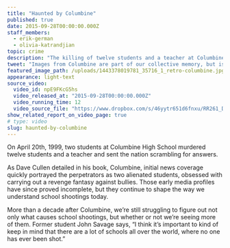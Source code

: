 ```yaml
---
title: "Haunted by Columbine"
published: true
date: 2015-09-28T00:00:00.000Z
staff_members:
  - erik-german
  - olivia-katrandjian
topic: crime
description: "The killing of twelve students and a teacher at Columbine High School in 1999 continues to shape how we view and understand school shootings today."
tweet: "Images from Columbine are part of our collective memory, but is school violence really worse?"
featured_image_path: /uploads/1443378019781_35716_1_retro-columbine.jpg
appearance: light-text
source_video:
  video_id: npE9FKcG5hs
  video_released_at: "2015-09-28T00:00:00.000Z"
  video_running_time: 12
  video_source_file: "https://www.dropbox.com/s/46yytr651d6fnxu/RR261_DOC_MASTER_09_25_2015_COLUMBINE-H264_1080p.mov?dl=0"
show_related_report_on_video_page: true
# type: video
slug: haunted-by-columbine
---
```


On April 20th, 1999, two students at Columbine High School murdered twelve students and a teacher and sent the nation scrambling for answers.

As Dave Cullen detailed in his book, Columbine, initial news coverage quickly portrayed the perpetrators as two alienated students, obsessed with carrying out a revenge fantasy against bullies. Those early media profiles have since proved incomplete, but they continue to shape the way we understand school shootings today.

More than a decade after Columbine, we’re still struggling to figure out not only what causes school shootings, but whether or not we’re seeing more of them. Former student John Savage says, “I think it’s important to kind of keep in mind that there are a lot of schools all over the world, where no one has ever been shot.”

